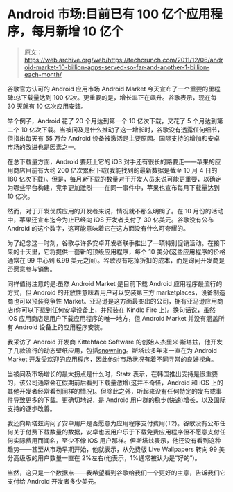# Android 市场:目前已有 100 亿个应用程序，每月新增 10 亿个 

> 原文：<https://web.archive.org/web/https://techcrunch.com/2011/12/06/android-market-10-billion-apps-served-so-far-and-another-1-billion-each-month/>

谷歌官方认可的 Android 应用市场 Android Market 今天宣布了一个重要的里程碑:总下载量达到 100 亿次。更重要的是，增长率正在飙升。谷歌表示，现在每 30 天就有 10 亿次应用安装。

举个例子，Android 花了 20 个月达到第一个 10 亿次下载，又花了 5 个月达到第二个 10 亿次下载。当被问及是什么推动了这一增长时，谷歌没有透露任何细节，但指出每天有 55 万台 Android 设备被激活是主要原因。国际支持的增加和安卓市场的改进也是因素之一。

在总下载量方面，Android 要赶上它的 iOS 对手还有很长的路要走——苹果的应用商店目前有大约 200 亿次累积下载(我能找到的最新数据是截至 10 月 4 日的 180 亿次下载)。但是，每月*新*下载的数量对于开发人员来说可能更重要，以确定为哪些平台构建，竞争更加激烈——在同一事件中，苹果也宣布每月下载量达到 10 亿次。

然而，对于开发优质应用的开发者来说，情况就不那么明朗了。在 10 月份的活动中，苹果还宣布迄今为止已经向 iOS 开发者支付了 30 亿美元。谷歌没有公布 Android 的这个数字，这可能意味着它在这方面没有什么可夸耀的。

为了纪念这一时刻，谷歌与许多安卓开发者联手推出了一项特别促销活动。在接下来的十天里，它将提供一套新的顶级应用程序，每个 10 美分(这些应用程序的价格通常在 99 中心到 6.99 美元之间)。谷歌没有吃掉折扣的成本，而是询问开发商是否愿意参与销售。

同样值得注意的是:虽然 Android Market 是目前下载 Android 应用程序最流行的方式，但 Android 的开放性意味着用户可以安装第三方 marketplaces，设备制造商也可以预装竞争性 Market。亚马逊是这方面最突出的公司，拥有亚马逊应用商店(你可以下载到任何安卓设备上，并预装在 Kindle Fire 上)。换句话说，虽然 iOS 应用商店是用户下载应用程序的唯一地方，但 Android Market 并没有涵盖所有 Android 设备上的应用程序安装。

我采访了 Android 开发商 Kittehface Software 的创始人杰里米·斯塔兹，他开发了几款流行的动态壁纸应用，包括[snowning](https://web.archive.org/web/20221210054647/https://market.android.com/details?id=fishnoodle.snowfall)。斯塔兹多年来一直在为 Android Market 开发受欢迎的应用程序，因此他对市场状况有着不同寻常的良好视角。

当被问及市场增长的最大拐点是什么时，Statz 表示，在韩国推出支持是很重要的，该公司通常会在假期前后看到下载量激增(这并不奇怪，Android 和 iOS 上的其他开发者经常看到同样的情况)。但除此之外，听起来没有任何特定的发布或事件导致更多的下载。更确切地说，是 Android 用户群的稳步(快速)增长，以及国际支持的逐步改善。

我还向斯塔兹询问了安卓用户是否愿意为应用程序支付费用(T2)。谷歌没有公布任何关于付费下载数量的数据，安卓也因用户乐于下载免费应用程序但不愿意支付任何实际费用而闻名，至少不像 iOS 用户那样。但斯塔兹表示，他还没有看到这种趋势——甚至从市场早期开始，他就表示，从免费版 Live Wallpapers 转向 99 美分高级版的用户数量一直在 2%左右(他表示，1%通常被认为是“好的”)。

当然，这只是一个数据点——我希望看到谷歌给我们一个更好的主意，告诉我们它支付给 Android 开发者多少美元。